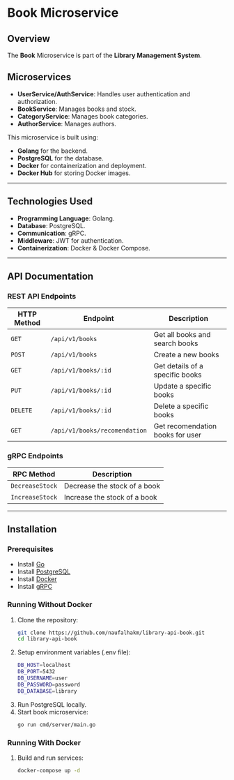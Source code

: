 # Book Microservice

## Overview
The **Book** Microservice is part of the **Library Management System**.

## Microservices

- **UserService/AuthService**: Handles user authentication and authorization.
- **BookService**: Manages books and stock.
- **CategoryService**: Manages book categories.
- **AuthorService**: Manages authors.

This microservice is built using:
- **Golang** for the backend.
- **PostgreSQL** for the database.
- **Docker** for containerization and deployment.
- **Docker Hub** for storing Docker images.

---

## **Technologies Used**
- **Programming Language**: Golang.
- **Database**: PostgreSQL.
- **Communication**: gRPC.
- **Middleware**: JWT for authentication.
- **Containerization**: Docker & Docker Compose.

---

## **API Documentation**
### REST API Endpoints
| HTTP Method | Endpoint                      | Description                     |
|-------------|-------------------------------|---------------------------------|
| `GET`       | `/api/v1/books`               | Get all books and search books  |
| `POST`      | `/api/v1/books`               | Create a new books              |
| `GET`       | `/api/v1/books/:id`           | Get details of a specific books |
| `PUT`       | `/api/v1/books/:id`           | Update a specific books         |
| `DELETE`    | `/api/v1/books/:id`           | Delete a specific books         |
| `GET`       | `/api/v1/books/recomendation` | Get recomendation books for user|

### gRPC Endpoints
| RPC Method          | Description                     |
|---------------------|---------------------------------|
| `DecreaseStock`     | Decrease the stock of a book    |
| `IncreaseStock`     | Increase the stock of a book    |
---

## Installation

### Prerequisites
- Install [Go](https://go.dev/doc/install)
- Install [PostgreSQL](https://www.postgresql.org/download/)
- Install [Docker](https://docs.docker.com/get-docker/)
- Install [gRPC](https://grpc.io/docs/languages/go/quickstart/)

### Running Without Docker

1. Clone the repository:
   ```sh
   git clone https://github.com/naufalhakm/library-api-book.git
   cd library-api-book
   ```
2. Setup environment variables (.env file):
   ```sh
   DB_HOST=localhost
   DB_PORT=5432
   DB_USERNAME=user
   DB_PASSWORD=password
   DB_DATABASE=library
   ```
3. Run PostgreSQL locally.
4. Start book microservice:
   ```sh
   go run cmd/server/main.go
   ```

### Running With Docker

1. Build and run services:
   ```sh
   docker-compose up -d
   ```
